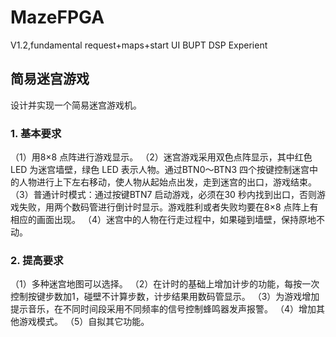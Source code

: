 # MazeFPGA
V1.2,fundamental request+maps+start UI
BUPT DSP Experient
## 简易迷宫游戏
设计并实现一个简易迷宫游戏机。
### 1.	基本要求
（1）用8×8 点阵进行游戏显示。 
（2）迷宫游戏采用双色点阵显示，其中红色 LED 为迷宫墙壁，绿色 LED 表示人物。通过BTN0～BTN3 四个按键控制迷宫中的人物进行上下左右移动，使人物从起始点出发，走到迷宫的出口，游戏结束。
（3）普通计时模式：通过按键BTN7 启动游戏，必须在30 秒内找到出口，否则游戏失败，用两个数码管进行倒计时显示。游戏胜利或者失败均要在8×8 点阵上有相应的画面出现。
（4）迷宫中的人物在行走过程中，如果碰到墙壁，保持原地不动。
### 2.	提高要求
（1）多种迷宫地图可以选择。
（2）在计时的基础上增加计步的功能，每按一次控制按键步数加1，碰壁不计算步数，计步结果用数码管显示。
（3）为游戏增加提示音乐，在不同时间段采用不同频率的信号控制蜂鸣器发声报警。
（4）增加其他游戏模式。
（5）自拟其它功能。
